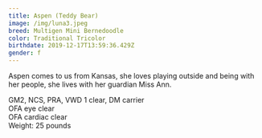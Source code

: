 ```yaml
---
title: Aspen (Teddy Bear)
image: /img/luna3.jpeg
breed: Multigen Mini Bernedoodle
color: Traditional Tricolor
birthdate: 2019-12-17T13:59:36.429Z
gender: f
---
```

Aspen comes to us from Kansas, she loves playing outside and being with her people, she lives with her guardian Miss Ann.

GM2, NCS, PRA, VWD 1 clear, DM carrier\
OFA eye clear\
OFA cardiac clear\
Weight: 25 pounds